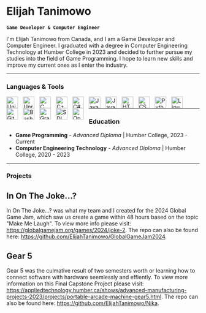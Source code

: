# Elijah Tanimowo

**`Game Developer & Computer Engineer`**

I'm Elijah Tanimowo from Canada, and I am a Game Developer and Computer Engineer. I graduated with a degree in Computer Engineering Technology at Humber College in 2023 and decided to further pursue my studies into the field of Game Programming. I hope to learn new skills and improve my current ones as I enter the industry.

---

### Languages & Tools

<img align="left" alt = "Unity" width="30px" style="padding-right:10px;" src="https://cdn.jsdelivr.net/gh/devicons/devicon@latest/icons/unity/unity-original.svg"/>
<img align="left" alt = "Unreal" width="30px" style="padding-right:10px;" src="https://cdn.jsdelivr.net/gh/devicons/devicon@latest/icons/unrealengine/unrealengine-original.svg"/>
<img align="left" alt = "C" width="30px" style="padding-right:10px;" src="https://cdn.jsdelivr.net/gh/devicons/devicon/icons/c/c-line.svg"/>
<img align="left" alt = "C++" width="30px" style="padding-right:10px;" src="https://cdn.jsdelivr.net/gh/devicons/devicon/icons/cplusplus/cplusplus-line.svg"/>
<img align="left" alt = "C#" width="30px" style="padding-right:10px;" src="https://cdn.jsdelivr.net/gh/devicons/devicon/icons/csharp/csharp-line.svg"/>
<img align="left" alt = "Java" width="30px" style="padding-right:10px;" src="https://cdn.jsdelivr.net/gh/devicons/devicon/icons/java/java-original.svg"/>
<img align="left" alt = "JavaScript" width="30px" style="padding-right:10px;" src="https://cdn.jsdelivr.net/gh/devicons/devicon/icons/javascript/javascript-plain.svg"/>
<img align="left" alt = "HTML5" width="30px" style="padding-right:10px;" src="https://cdn.jsdelivr.net/gh/devicons/devicon/icons/html5/html5-plain.svg"/>
<img align="left" alt = "CSS3" width="30px" style="padding-right:10px;" src="https://cdn.jsdelivr.net/gh/devicons/devicon/icons/css3/css3-plain.svg"/>
<img align="left" alt = "Python" width="30px" style="padding-right:10px;" src="https://cdn.jsdelivr.net/gh/devicons/devicon@latest/icons/python/python-plain.svg"/>
<img align="left" alt = "Linux" width="30px" style="padding-right:10px;" src="https://cdn.jsdelivr.net/gh/devicons/devicon@latest/icons/linux/linux-original.svg"/>
<img align="left" alt = "Git" width="30px" style="padding-right:10px;" src="https://cdn.jsdelivr.net/gh/devicons/devicon@latest/icons/github/github-original.svg"/>
<img align="left" alt = "Bash" width="30px" style="padding-right:10px;" src="https://cdn.jsdelivr.net/gh/devicons/devicon@latest/icons/bash/bash-original.svg"/>
<img align="left" alt = "Gradle" width="30px" style="padding-right:10px;" src="https://cdn.jsdelivr.net/gh/devicons/devicon@latest/icons/gradle/gradle-original.svg"/>
<img align="left" alt = "SDL" width="30px" style="padding-right:10px;" src="https://cdn.jsdelivr.net/gh/devicons/devicon@latest/icons/sdl/sdl-original.svg"/>
<img align="left" alt = "OpenGL" width="30px" style="padding-right:10px;" src="https://cdn.jsdelivr.net/gh/devicons/devicon@latest/icons/opengl/opengl-plain.svg"/>
<br/>

---

### Education
- **Game Programming** - *Advanced Diploma* | Humber College, 2023 - Current
- **Computer Engineering Technology** - *Advanced Diploma* | Humber College, 2020 - 2023

---

### Projects

## In On The Joke...?
In On The Joke...? was what my team and I created for the 2024 Global Game Jam, which saw us create a game within 48 hours based on the topic "Make Me Laugh". To view more info please visit: https://globalgamejam.org/games/2024/joke-2. The repo can also be found here: https://github.com/ElijahTanimowo/GlobalGameJam2024.

## Gear 5
Gear 5 was the culmative result of two semesters worth or learning how to connect software with hardware seemlessly and effiently. To view more information on this Final Capstone Project please visit: https://appliedtechnology.humber.ca/shows/advanced-manufacturing-projects-2023/projects/portable-arcade-machine-gear5.html. The repo can also be found here: https://github.com/ElijahTanimowo/Nika.
